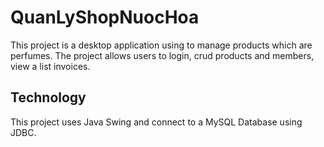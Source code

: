 # QuanLyShopNuocHoa
This project is a desktop application using to manage products which are perfumes. The project allows users to login, crud products and members, view a list invoices.
## Technology
This project uses Java Swing and connect to a MySQL Database using JDBC.
